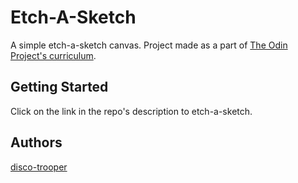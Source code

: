 # Etch-A-Sketch

A simple etch-a-sketch canvas. Project made as a part of [The Odin Project's curriculum](https://www.theodinproject.com/courses/web-development-101/lessons/etch-a-sketch-project).

## Getting Started

Click on the link in the repo's description to etch-a-sketch.

## Authors

[disco-trooper](https://github.com/disco-trooper)
